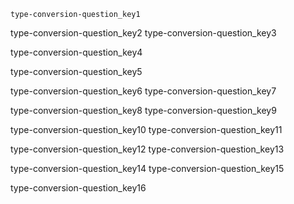```ngMeta
type-conversion-question_key1
```

type-conversion-question_key2
type-conversion-question_key3


type-conversion-question_key4


type-conversion-question_key5


type-conversion-question_key6
type-conversion-question_key7


type-conversion-question_key8
type-conversion-question_key9


type-conversion-question_key10
type-conversion-question_key11


type-conversion-question_key12
type-conversion-question_key13


type-conversion-question_key14
type-conversion-question_key15


type-conversion-question_key16
